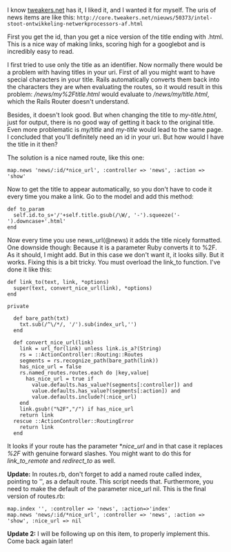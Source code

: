 I know [tweakers.net](http://tweakers.net) has it, I liked it, and I wanted it for myself. The uris of news items are like this: `http://core.tweakers.net/nieuws/50373/intel-stoot-ontwikkeling-netwerkprocessors-af.html`

First you get the id, than you get a nice version of the title ending with .html. This is a nice way of making links, scoring high for a googlebot and is incredibly easy to read.

I first tried to use only the title as an identifier. Now normally there would be a problem with having titles in your uri. First of all you might want to have special characters in your title. Rails automatically converts them back into the characters they are when evaluating the routes, so it would result in this problem: */news/my%2Ftitle.html* would evaluate to */news/my/title.html*, which the Rails Router doesn't understand.

Besides, it doesn't look good. But when changing the title to *my-title.html*, just for output, there is no good way of getting it back to the original title. Even more problematic is *my/title* and *my-title* would lead to the same page. I concluded that you'll definitely need an id in your uri. But how would I have the title in it then?

The solution is a nice named route, like this one:

    map.news 'news/:id/*nice_url', :controller => 'news', :action => 'show'

Now to get the title to appear automatically, so you don't have to code it every time you make a link. Go to the model and add this method:

    def to_param
      self.id.to_s+'/'+self.title.gsub(/\W/, '-').squeeze('-').downcase+'.html'
    end

Now every time you use news_url(@news) it adds the title nicely formatted. One downside though: Because it is a parameter Ruby converts it to %2F. As it should, I might add. But in this case we don't want it, it looks silly. But it works. Fixing this is a bit tricky. You must overload the link_to function. I've done it like this:

    def link_to(text, link, *options)
      super(text, convert_nice_url(link), *options)
    end

    private

      def bare_path(txt)
        txt.sub(/^\/*/, '/').sub(index_url,'')
      end

      def convert_nice_url(link)
        link = url_for(link) unless link.is_a?(String)
        rs = ::ActionController::Routing::Routes
        segments = rs.recognize_path(bare_path(link))
        has_nice_url = false
        rs.named_routes.routes.each do |key,value|
          has_nice_url = true if
            value.defaults.has_value?(segments[:controller]) and
            value.defaults.has_value?(segments[:action]) and
            value.defaults.include?(:nice_url)
        end
        link.gsub!("%2F","/") if has_nice_url
        return link
      rescue ::ActionController::RoutingError
        return link
      end

It looks if your route has the parameter **nice_url* and in that case it replaces *%2F* with genuine forward slashes. You might want to do this for *link_to_remote* and *redirect_to* as well.

**Update:** In routes.rb, don't forget to add a named route called index, pointing to '', as a default route. This script needs that. Furthermore, you need to make the default of the parameter nice_url nil. This is the final version of routes.rb:

    map.index '', :controller => 'news', :action=>'index'
    map.news 'news/:id/*nice_url', :controller => 'news', :action => 'show', :nice_url => nil

**Update 2:** I will be following up on this item, to properly implement this. Come back again later!
